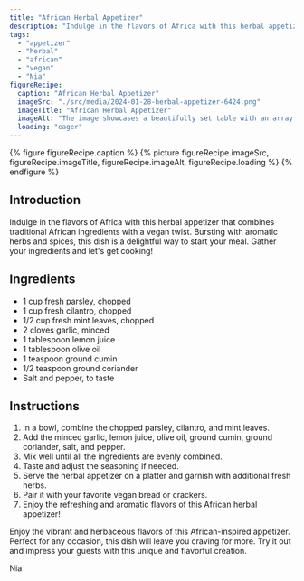 ```yaml
---
title: "African Herbal Appetizer"
description: "Indulge in the flavors of Africa with this herbal appetizer that combines traditional African ingredients with a vegan twist. Bursting with aromatic herbs and spices, this dish is a delightful way to start your meal."
tags:
  - "appetizer"
  - "herbal"
  - "african"
  - "vegan"
  - "Nia"
figureRecipe: 
  caption: "African Herbal Appetizer"
  imageSrc: "./src/media/2024-01-28-herbal-appetizer-6424.png"
  imageTitle: "African Herbal Appetizer"
  imageAlt: "The image showcases a beautifully set table with an array of vibrant colors reflecting the rich culinary heritage of Africa. At the center, there's a stunning herbal appetizer, made with fresh parsley, cilantro, and mint leaves meticulously chopped. It exudes the aroma of garlic and spices. The dish is carefully garnished with a tangy blend of lemon juice and olive oil, alongside a sprinkle of ground cumin and coriander. The spectacular artistry of the dish is illuminated by the soft natural light. The scene also highlights a person reaching for their favorite vegan bread or a crispy cracker, eager to savor the herbal appetizer."
  loading: "eager"
---
```


{% figure figureRecipe.caption %}
{% picture figureRecipe.imageSrc, figureRecipe.imageTitle, figureRecipe.imageAlt, figureRecipe.loading %}
{% endfigure %}

## Introduction

Indulge in the flavors of Africa with this herbal appetizer that combines traditional African ingredients with a vegan twist. Bursting with aromatic herbs and spices, this dish is a delightful way to start your meal. Gather your ingredients and let's get cooking!

## Ingredients

- 1 cup fresh parsley, chopped
- 1 cup fresh cilantro, chopped
- 1/2 cup fresh mint leaves, chopped
- 2 cloves garlic, minced
- 1 tablespoon lemon juice
- 1 tablespoon olive oil
- 1 teaspoon ground cumin
- 1/2 teaspoon ground coriander
- Salt and pepper, to taste

## Instructions

1. In a bowl, combine the chopped parsley, cilantro, and mint leaves.
2. Add the minced garlic, lemon juice, olive oil, ground cumin, ground coriander, salt, and pepper.
3. Mix well until all the ingredients are evenly combined.
4. Taste and adjust the seasoning if needed.
5. Serve the herbal appetizer on a platter and garnish with additional fresh herbs.
6. Pair it with your favorite vegan bread or crackers.
7. Enjoy the refreshing and aromatic flavors of this African herbal appetizer!

Enjoy the vibrant and herbaceous flavors of this African-inspired appetizer. Perfect for any occasion, this dish will leave you craving for more. Try it out and impress your guests with this unique and flavorful creation.

Nia

